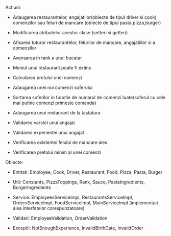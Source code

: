 Actiuni:

* Adaugarea restaurantelor, angajatilor(obiecte de tipul driver si cook), comenzilor sau feluri de mancare (obiecte de tipul pasta,pizza,burger)


* Modificarea atributelor acestor clase (setteri si getteri)


* Afisarea tuturor restaurantelor, felurilor de mancare, angajatiilor si a comenzilor


* Avansarea in rank a unui bucatar


* Meniul unui restaurant poate fi extins


* Calcularea pretului unei comenzi


* Adaugarea unei noi comenzi soferului


* Sortarea soferilor in functie de numarul de comenzi luate(soferul cu cele mai putine comenzi primeste comanda)


* Adaugarea unui restaurant de la tastatura


* Validarea varstei unui angajat


* Validarea experientei unui angajat


* Verificarea existentei felului de mancare ales


* Verificarea pretului minim al unei comenzi


Obiecte:


* Entitati: Employee, Cook, Driver, Restaurant, Food, Pizza, Pasta, Burger


* Util: Constants, PizzaToppings, Rank, Sauce, PastaIngredients, BurgerIngredients


* Service: EmployeesServiceImpl, RestaurantsServiceImpl, OrdersServiceImpl, FoodServiceImpl, MainServiceImpl (implementari alea interfatelor corespunzatoare)


* Validari: EmployeeValidation, OrderValidation


* Exceptii: NotEnoughExperience, InvalidBirthDate, InvalidOrder


